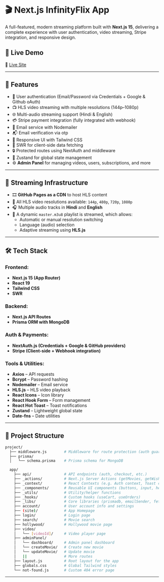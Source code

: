 # 🎬 Next.js InfinityFlix App

A full-featured, modern streaming platform built with **Next.js 15**, delivering a complete experience with user authentication, video streaming, Stripe integration, and responsive design.

## 🚀 Live Demo

🔗 [Live Site](https://nextjs-infinity-flix.vercel.app)  

---

## 🧩 Features

- 🔐 User authentication (Email/Password via Credentials + Google & Github oAuth)
- 📺 HLS video streaming with multiple resolutions (144p–1080p)
- 🌐 Multi-audio streaming support (Hindi & English)
- 💳 Stripe payment integration (fully integrated with webhook)
- 📧 Email service with Nodemailer
- 📬 Email verification via otp
- 🧾 Responsive UI with Tailwind CSS
- 🔄 SWR for client-side data fetching
- 🔒 Protected routes using NextAuth and middleware
- 🧠 Zustand for global state management
- ⚙️ **Admin Panel** for managing videos, users, subscriptions, and more

---

## 🎥 Streaming Infrastructure

- 🎞️ **GitHub Pages as a CDN** to host HLS content
- 📂 All HLS video resolutions available: `144p`, `480p`, `720p`, `1080p`
- 🎧 Multiple audio tracks in **Hindi** and **English**
- 🧠 A dynamic `master.m3u8` playlist is streamed, which allows:
  - Automatic or manual resolution switching
  - Language (audio) selection
  - Adaptive streaming using **HLS.js**

---

## 🛠️ Tech Stack

### Frontend:
- **Next.js 15 (App Router)**
- **React 19**
- **Tailwind CSS**
- **SWR**

### Backend:
- **Next.js API Routes**
- **Prisma ORM with MongoDB**

### Auth & Payments:
- **NextAuth.js (Credentials + Google & GitHub providers)**
- **Stripe (Client-side + Webhook integration)**

### Tools & Utilities:
- **Axios** – API requests  
- **Bcrypt** – Password hashing  
- **Nodemailer** – Email service  
- **HLS.js** – HLS video playback  
- **React Icons** – Icon library  
- **React Hook Form** – Form management  
- **React Hot Toast** – Toast notifications  
- **Zustand** – Lightweight global state  
- **Date-fns** – Date utilities

---

## 📂 Project Structure

```bash
project/
  ├── middleware.js        # Middleware for route protection (auth guard)
  ├── prisma/
  │   └── schema.prisma    # Prisma schema for MongoDB

  app/
    ├── api/               # API endpoints (auth, checkout, etc.)
    ├── _actions/          # Next.js Server Actions (getMovies, getWishlist, getEpisode etc.)
    ├── _context/          # React Contexts (e.g. Auth context, Toast context)
    ├── _components/       # Reusable UI components (buttons, input, header etc.)
    ├── _utils/            # Utility/helper functions
    ├── _hooks/            # Custom hooks (useCart, useOrders)
    ├── _libs/             # Core libraries (prismadb, emailSender, fetcher etc.)
    ├── account/           # User account info and settings
    ├── (site)/            # App Homepage
    ├── login/             # Login page
    ├── search/            # Movie search
    ├── hollywood/         # Hollywood movie page
    ├── video/          
    │   └── [videoId]/     # Video player page
    ├── adminPanel/          
    │   └── dashboard/     # Admin panel dashboard
    │   └── createMovie/   # Create new movie
    │   └── updateMovie/   # Update movie
    │   ||                 # More routes
    ├── layout.js          # Root layout for the app
    ├── globals.css        # Global Tailwind styles
    └── not-found.js       # Custom 404 error page
```

---

